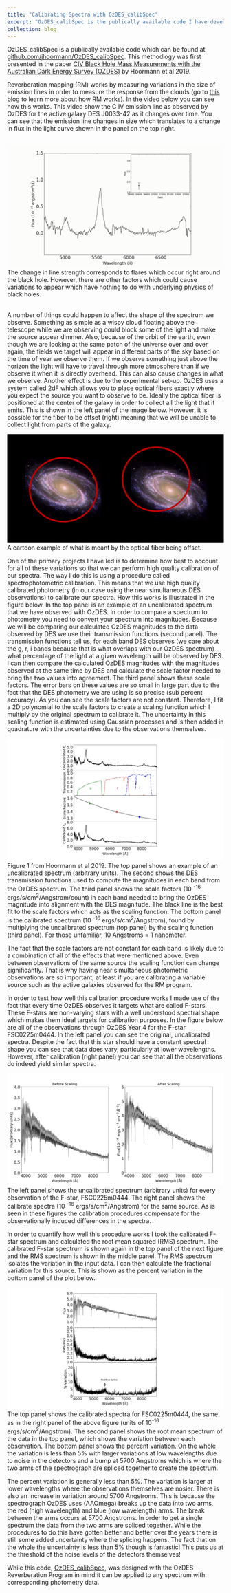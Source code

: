 ```yaml
---
title: "Calibrating Spectra with OzDES_calibSpec"
excerpt: "OzDES_calibSpec is the publically available code I have developed to perform spectrophotometric calibration of the OzDES data. <br/><img src='/images/calibBAsmall.png '>"
collection: blog
---
```


OzDES_calibSpec is a publically available code which can be found at [github.com/jhoormann/OzDES_calibSpec](https://github.com/jhoormann/OzDES_calibSpec). This methodlogy was first presented in the paper [CIV Black Hole Mass Measurements with the Australian Dark Energy Survey (OZDES)](https://arxiv.org/abs/1902.04206) by Hoormann et al 2019.

Reverberation mapping (RM) works by measuring variations in the size of emission lines in order to measure the response from the clouds (go to [this blog]( https://jhoormann.github.io/blog/blog-1/) to learn more about how RM works).  In the video below you can see how this works.  This video show the C IV emission line as observed by OzDES for the active galaxy DES J0033-42 as it changes over time.  You can see that the emission line changes in size which translates to a change in flux in the light curve shown in the panel on the top 
right.  

<br/><img src='/images/LCVariation.gif'>
The change in line strength corresponds to flares which occur right around the black hole.  However, there are other factors which could cause variations to appear which have nothing to do with underlying physics of black holes.  
<br/>

A number of things could happen to affect the shape of the spectrum we observe.  Something as simple as a wispy cloud floating above the telescope while we are observing could block some of the light and make the source appear dimmer.    Also, because of the orbit of the earth, even though we are looking at the same patch of the universe over and over again, the fields we target will appear in different parts of the sky based on the time of year we observe them.  If we observe something just above the horizon the light will have to travel through more atmosphere than if we observe it when it is directly overhead.  This can also cause changes in what we observe.  Another effect is due to the experimental set-up.  OzDES uses a system called 2dF which allows you to place optical fibers exactly where you expect the source you want to observe to be.  Ideally the optical fiber is positioned at the center of the galaxy in order to collect all the light that it emits.  This is shown in the left panel of the image below.  However, it is possible for the fiber to be offset (right) meaning that we will be unable to collect light from parts of the galaxy.

<img src='/images/misplacedfiber.png'>
<figcaption>
A cartoon example of what is meant by the optical fiber being offset.
</figcaption>

One of the primary projects I have led is to determine how best to account for all of these variations so that we can perform high quality calibration of our spectra.  The way I do this is using a procedure called spectrophotometric calibration.  This means that we use high quality calibrated photometry (in our case using the near simultaneous DES observations) to calibrate our spectra.  How this works is illustrated in the figure below.   In the top panel is an example of an uncalibrated spectrum that we have observed with OzDES.   In order to compare a spectrum to photometry you need to convert your spectrum into magnitudes.  Because we will be comparing our calculated OzDES magnitudes to the data observed by DES we use their transmission functions (second panel).  The transmission functions tell us, for each band DES observes (we care about the g, r, i bands because that is what overlaps with our OzDES spectrum) what percentage of the light at a given wavelength will be observed by DES.   I can then compare the calculated OzDES magnitudes with the magnitudes observed at the same time by DES and calculate the scale factor needed to bring the two values into agreement.  The third panel shows these scale factors.  The error bars on these values are so small in large part due to the fact that the DES photometry we are using is so precise (sub percent accuracy).  As you can see the scale factors are not constant.  Therefore, I fit a 2D polynomial to the scale factors to create a scaling function which I multiply by the original spectrum to calibrate it.  The uncertainty in this scaling function is estimated using Gaussian processes and is then added in quadrature with the uncertainties due to the observations themselves.  

<img src='/images/4panelcalib.png'>
<figcaption>
Figure 1 from Hoormann et al 2019.  The top panel shows an example of an uncalibrated spectrum (arbitrary units).  The second shows the DES transmission functions used to compute the magnitudes in each band from the OzDES spectrum.  The third panel shows the scale factors (10 <sup>-16</sup> ergs/s/cm<sup>2</sup>/Angstrom/count) in each band needed to bring the OzDES magnitude into alignment with the DES magnitude.  The black line is the best fit to the scale factors which acts as the scaling function.  The bottom panel is the calibrated spectrum (10 <sup>-16</sup> ergs/s/cm<sup>2</sup>/Angstrom), found by multiplying the uncalibrated spectrum (top panel) by the scaling function (third panel). For those unfamiliar, 10 Angstroms = 1 nanometer.
</figcaption>

The fact that the scale factors are not constant for each band is likely due to a combination of all of the effects that were mentioned above.  Even between observations of the same source the scaling function can change significantly.  That is why having near simultaneous photometric observations are so important, at least if you are calibrating a variable source such as the active galaxies observed for the RM program. 

In order to test how well this calibration procedure works I made use of the fact that every time OzDES observes it targets what are called F-stars.  These F-stars are non-varying stars with a well understood spectral shape which makes them ideal targets for calibration purposes.  In the figure below are all of the observations through OzDES Year 4 for the F-star FSC0225m0444.  In the left panel you can see the original, uncalibrated spectra.  Despite the fact that this star should have a constant spectral shape you can see that data does vary, particularly at lower wavelengths.  However, after calibration (right panel) you can see that all the observations do indeed yield similar spectra.

<img src='/images/calibBA.png'>
<figcaption>
The left panel shows the uncalibrated spectrum (arbitrary units) for every observation of the F-star, FSC0225m0444.  The right panel shows the calibrate spectra (10 <sup>-16</sup> ergs/s/cm<sup>2</sup>/Angstrom) for the same source.  As is seen in these figures the calibration procedures compensate for the observationally induced differences in the spectra.
</figcaption>

In order to quantify how well this procedure works I took the calibrated F-star spectrum and calculated the root mean squared (RMS) spectrum.  The calibrated F-star spectrum is shown again in the top panel of the next figure and the RMS spectrum is shown in the middle panel.  The RMS spectrum isolates the variation in the input data.  I can then calculate the fractional variation for this source.  This is shown as the percent variation in the bottom panel of the plot below.  

<img src='/images/fstarcalib.png'>
<figcaption>
The top panel shows the calibrated spectra for FSC0225m0444, the same as in the right panel of the above figure (units of  10<sup>-16</sup> ergs/s/cm<sup>2</sup>/Angstrom).  The second panel shows the root mean spectrum of the data in the top panel, which shows the variation between each observation.  The bottom panel shows the percent variation.  On the whole the variation is less than 5% with larger variations at low wavelengths due to noise in the detectors and a bump at 5700 Angstroms which is where the two arms of the spectrograph are spliced together to create the spectrum.  
</figcaption>

The percent variation is generally less than 5%.  The variation is larger at lower wavelengths where the observations themselves are nosier.  There is also an increase in variation around 5700 Angstroms.  This is because the spectrograph OzDES uses (AAOmega) breaks up the data into two arms, the red (high wavelength) and blue (low wavelength) arms.  The break between the arms occurs at 5700 Angstroms.  In order to get a single spectrum the data from the two arms are spliced together.  While the procedures to do this have gotten better and better over the years there is still some added uncertainty where the splicing happens.  The fact that on the whole the uncertainty is less than 5% though is fantastic! This puts us at the threshold of the noise levels of the detectors themselves!

While this code, [OzDES_calibSpec](https://github.com/jhoormann/OzDES_calibSpec), was designed with the OzDES Reverberation Program in mind it can be applied to any spectrum with corresponding photometry data.
